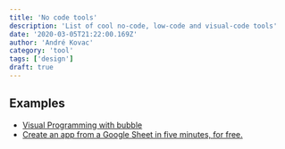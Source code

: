 ```yaml
---
title: 'No code tools'
description: 'List of cool no-code, low-code and visual-code tools'
date: '2020-03-05T21:22:00.169Z'
author: 'André Kovac'
category: 'tool'
tags: ['design']
draft: true
---
```


## Examples

- [Visual Programming with bubble](https://bubble.io/)
- [Create an app from a Google Sheet in five minutes, for free.](https://www.glideapps.com/)